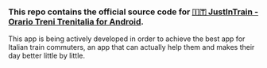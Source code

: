 ### This repo contains the official source code for [🇮🇹 JustInTrain - Orario Treni Trenitalia for Android](https://play.google.com/store/apps/details?id=com.jaus.albertogiunta.justintrain_oraritreni).

This app is being actively developed in order to achieve the best app for Italian train commuters, an app that can actually help them and makes their day better little by little.
